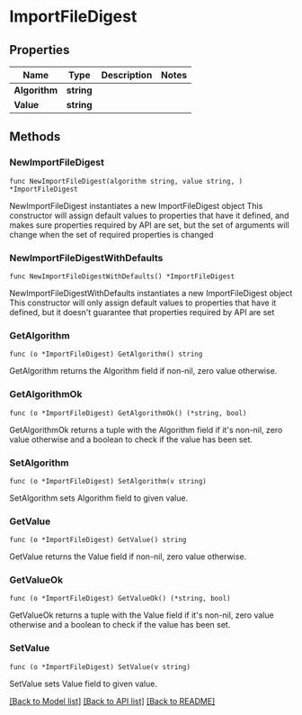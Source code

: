 # ImportFileDigest

## Properties

Name | Type | Description | Notes
------------ | ------------- | ------------- | -------------
**Algorithm** | **string** |  | 
**Value** | **string** |  | 

## Methods

### NewImportFileDigest

`func NewImportFileDigest(algorithm string, value string, ) *ImportFileDigest`

NewImportFileDigest instantiates a new ImportFileDigest object
This constructor will assign default values to properties that have it defined,
and makes sure properties required by API are set, but the set of arguments
will change when the set of required properties is changed

### NewImportFileDigestWithDefaults

`func NewImportFileDigestWithDefaults() *ImportFileDigest`

NewImportFileDigestWithDefaults instantiates a new ImportFileDigest object
This constructor will only assign default values to properties that have it defined,
but it doesn't guarantee that properties required by API are set

### GetAlgorithm

`func (o *ImportFileDigest) GetAlgorithm() string`

GetAlgorithm returns the Algorithm field if non-nil, zero value otherwise.

### GetAlgorithmOk

`func (o *ImportFileDigest) GetAlgorithmOk() (*string, bool)`

GetAlgorithmOk returns a tuple with the Algorithm field if it's non-nil, zero value otherwise
and a boolean to check if the value has been set.

### SetAlgorithm

`func (o *ImportFileDigest) SetAlgorithm(v string)`

SetAlgorithm sets Algorithm field to given value.


### GetValue

`func (o *ImportFileDigest) GetValue() string`

GetValue returns the Value field if non-nil, zero value otherwise.

### GetValueOk

`func (o *ImportFileDigest) GetValueOk() (*string, bool)`

GetValueOk returns a tuple with the Value field if it's non-nil, zero value otherwise
and a boolean to check if the value has been set.

### SetValue

`func (o *ImportFileDigest) SetValue(v string)`

SetValue sets Value field to given value.



[[Back to Model list]](../README.md#documentation-for-models) [[Back to API list]](../README.md#documentation-for-api-endpoints) [[Back to README]](../README.md)


